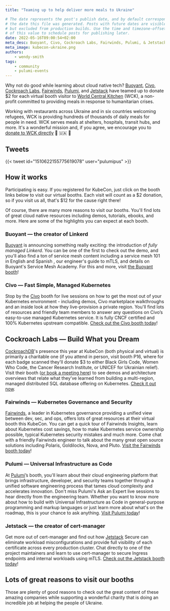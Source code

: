 ```yaml
---
title: "Teaming up to help deliver more meals to Ukraine"

# The date represents the post's publish date, and by default corresponds with
# the date this file was generated. Posts with future dates are visible in development,
# but excluded from production builds. Use the time and timezone-offset portions of
# of this value to schedule posts for publishing later.
date: 2022-05-16T09:00:54+02:00
meta_desc: Buoyant, Civo, Cockroach Labs, Fairwinds, Pulumi, & Jetstack team up to donate to World Central Kitchen to provide meals in response to humanitarian crises.
meta_image: kubecon-ukraine.png
authors:
    - wendy-smith
tags:
    - community
    - pulumi-events
---
```

Why not do good while learning about cloud native tech? [Buoyant](https://buoyant.io/), [Civo](https://www.civo.com/), [Cockroach Labs](https://www.cockroachlabs.com/), [Fairwinds](https://www.fairwinds.com/), [Pulumi](https://www.pulumi.com/), and [Jetstack](https://www.jetstack.io/) have teamed up to donate $2 for each virtual booth visitor to [World Central Kitchen](https://wck.org/) (WCK), a non-profit committed to providing meals in response to humanitarian crises.

<!--more-->
Working with restaurants across Ukraine and in six countries welcoming refugees, WCK is providing hundreds of thousands of daily meals for people in need. WCK serves meals at shelters, hospitals, transit hubs, and more. It's a wonderful mission and, if you agree, we encourage you to [donate to WCK directly](https://donate.wck.org/give/398293#!/donation/checkout) 💙 🇺🇦 💛

## Tweets

{{< tweet id="1510622155775619078" user="pulumipus" >}}

## How it works

Participating is easy. If you registered for KubeCon, just click on the booth links below to visit our virtual booths. Each visit will count as a $2 donation, so if you visit us all, that's $12 for the cause right there!

Of course, there are many more reasons to visit our booths. You'll find lots of great cloud native resources including demos, tutorials, ebooks, and more. Here are some of the highlights you can expect at each booth.

### Buoyant — the creator of Linkerd

[Buoyant](https://buoyant.io/) is announcing something really exciting: the introduction of *fully managed Linkerd*. You can be one of the first to check out the demo, and you'll also find a ton of service mesh content including a service mesh 101 in English and Spanish , our engineer's guide to mTLS, and details on Buoyant's Service Mesh Academy. For this and more, visit [the Buoyant booth](https://kubecon-cloudnativecon-europe.com/virtual-exhibitor/?v4b4342b0f72f3260e37d74de68eab433fee0c641d933e76d52be7eb34b211371656f07b5a54b2e522db3ac7b27c7d555=908815D44FE61A2E80915ACEC6E64FC9A625809715300E330E9CA19100987FDC5540D5D12FFF991541BCDBA641CF8FDC)!

### Civo — Fast Simple, Managed Kubernetes

Stop by the [Civo](https://www.civo.com/) booth for live sessions on how to get the most out of your Kubernetes environment - including demos, Civo marketplace walkthroughs and an inside look at how they live-provision a private region. You'll find lots of resources and friendly team members to answer any questions on Civo’s easy-to-use managed Kubernetes service. It is fully CNCF certified and 100% Kubernetes upstream compatible. [Check out the Civo booth today](http://civo.io/kubecon)!

## Cockroach Labs — Build What you Dream

[CockroachDB](https://www.cockroachlabs.com/)'s presence this year at KubeCon (both physical and virtual) is primarily a charitable one (if you attend in person, visit booth P16, where for each badge scanned they'll donate $3 to either Black Girls Code, Women Who Code, the Cancer Research Institute, or UNICEF for Ukrainian relief). Visit their booth ([or book a meeting here](https://www.cockroachlabs.com/guides/kubecon-emea-2022/)) to see demos and architecture overviews that relate what they’ve learned from building a multi-region, managed distributed SQL database offering on Kubernetes. [Check it out now](http://cockroachlabs.com/kubecon).

### Fairwinds — Kubernetes Governance and Security

[Fairwinds](http://www.fairwinds.com), a leader in Kubernetes governance providing a unified view between dev, sec, and ops, offers lots of great resources at their virtual booth this KubeCon. You can get a quick tour of Fairwinds Insights, learn about Kubernetes cost savings, how to make Kubernetes service ownership possible, typical Kubernetes security mistakes and much more. Come chat with a friendly Fairwinds engineer to talk about the many great open source solutions including Polaris, Goldilocks, Nova, and Pluto.  [Visit the Fairwinds booth today](https://fairwinds.com/kubecon)!

### Pulumi — Universal Infrastructure as Code

At [Pulumi](https://www.pulumi.com/)’s booth, you'll learn about their cloud engineering platform that brings infrastructure, developer, and security teams together through a unified software engineering process that tames cloud complexity and accelerates innovation. Don't miss Pulumi's Ask an Expert live sessions to hear directly from the engineering team. Whether you want to know more about how to build with Universal Infrastructure as Code in general-purpose programming and markup languages or just learn more about what's on the roadmap, this is your chance to ask anything. [Visit Pulumi today](https://bit.ly/3M5b6Qj)!

### Jetstack — the creator of cert-manager

Get more out of cert-manager and find out how  [Jetstack](https://www.jetstack.io/) Secure can eliminate workload misconfigurations and provide full visibility of each certificate across every production cluster. Chat directly to one of the project maintainers and learn to use cert-manager to secure Ingress endpoints and internal workloads using mTLS. [Check out the Jetstack booth today](https://jetstack.io/kubecon)!

## Lots of great reasons to visit our booths

Those are plenty of good reasons to check out the great content of these amazing companies while supporting a wonderful charity that is doing an incredible job at helping the people of Ukraine.
